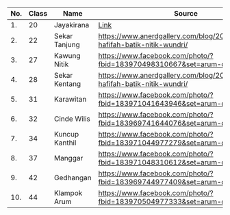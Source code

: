 | No. | Class | Name | Source |
|---|---|---|---|
| 1. | 20  | Jayakirana  | [Link](https://www.facebook.com/photo/?fbid=183970491644001&set=arum-dalu) |
| 2. | 22  | Sekar Tanjung  | https://www.anerdgallery.com/blog/2021/03/10/fitri-hafifah-batik-nitik-wundri/ |
| 3. | 27  | Kawung Nitik  | https://www.facebook.com/photo/?fbid=183970498310667&set=arum-dalu |
| 4. | 28  | Sekar Kentang  | https://www.anerdgallery.com/blog/2021/03/10/fitri-hafifah-batik-nitik-wundri/ |
| 5. | 31  | Karawitan  | https://www.facebook.com/photo/?fbid=183971041643946&set=arum-dalu |
| 6. | 32  | Cinde Wilis  | https://www.facebook.com/photo/?fbid=183969741644076&set=arum-dalu |
| 7. | 34  | Kuncup Kanthil  | https://www.facebook.com/photo/?fbid=183971044977279&set=arum-dalu |
| 8. | 37  | Manggar  | https://www.facebook.com/photo/?fbid=183971048310612&set=arum-dalu |
| 9. | 42  | Gedhangan  | https://www.facebook.com/photo/?fbid=183969744977409&set=arum-dalu |
| 10. | 44  | Klampok Arum  | https://www.facebook.com/photo/?fbid=183970504977333&set=arum-dalu |